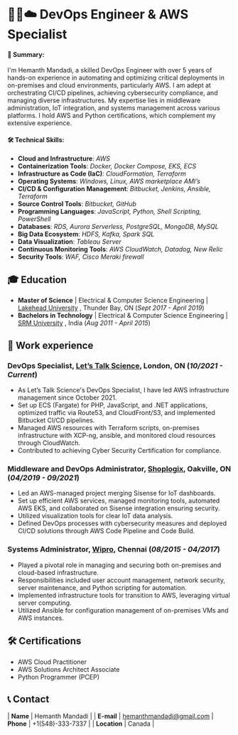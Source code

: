 #  👨‍💻☁️ DevOps Engineer & AWS Specialist

####  📝 Summary: 
I'm Hemanth Mandadi, a skilled DevOps Engineer with over 5 years of hands-on experience in automating and optimizing critical deployments in on-premises and cloud environments, particularly AWS. I am adept at orchestrating CI/CD pipelines, achieving cybersecurity compliance, and managing diverse infrastructures. My expertise lies in middleware administration, IoT integration, and systems management across various platforms. I hold AWS and Python certifications, which complement my extensive experience. 

#### 🛠️ Technical Skills:

- **Cloud and Infrastructure**: _AWS_
- **Containerization Tools**: _Docker, Docker Compose, EKS, ECS_
- **Infrastructure as Code (IaC)**: _CloudFormation, Terraform_ 
- **Operating Systems**: _Windows, Linux, AWS marketplace AMI’s_
- **CI/CD & Configuration Management**: _Bitbucket, Jenkins, Ansible, Terraform_
- **Source Control Tools**: _Bitbucket, GitHub_
- **Programming Languages**: _JavaScript, Python, Shell Scripting, PowerShell_
- **Databases**: _RDS, Aurora Serverless, PostgreSQL, MongoDB, MySQL_
- **Big Data Ecosystem**: _HDFS, Kafka, Spark SQL_
- **Data Visualization**: _Tableau Server_
- **Continuous Monitoring Tools**: _AWS CloudWatch, Datadog, New Relic_
- **Security Tools**: _WAF, Cisco Meraki firewall_
  
## 🎓 Education
- **Master of Science** | Electrical & Computer Science Engineering | <a href="https://www.lakeheadu.ca/" target="_blank">Lakehead University</a> , Thunder Bay, ON (_Sept 2017 - April 2019_)		  		
- **Bachelors in Technology** | Electrical & Computer Science Engineering | <a href="https://www.srmist.edu.in/" target="_blank">SRM University</a> , India (_Aug 2011 - April 2015_)


## 💼 Work experience 
### DevOps Specialist, <a href="https://letstalkscience.ca/" target="_blank">Let’s Talk Science</a>, London, ON (_10/2021 - Current_)
- As Let’s Talk Science's DevOps Specialist, I have led AWS infrastructure management since October 2021. 
- Set up ECS (Fargate) for PHP, JavaScript, and .NET applications, optimized traffic via Route53, and CloudFront/S3, and implemented Bitbucket CI/CD pipelines. 
- Managed AWS resources with Terraform scripts, on-premises infrastructure with XCP-ng, ansible, and monitored cloud resources through CloudWatch. 
- Contributed to achieving Cyber Security Certification for compliance.

### Middleware and DevOps Administrator, <a href="https://shoplogix.com/" target="_blank">Shoplogix</a>, Oakville, ON (_04/2019 - 09/2021_)
- Led an AWS-managed project merging Sisense for IoT dashboards. 
- Set up efficient AWS services, managed monitoring tools, automated AWS EKS, and collaborated on Sisense integration ensuring security. 
- Utilized visualization tools for clear IoT data analysis. 
- Defined DevOps processes with cybersecurity measures and deployed CI/CD solutions through AWS Code Pipeline and Code Build.

### Systems Administrator, <a href="https://www.wipro.com/" target="_blank">Wipro</a>, Chennai (_08/2015 - 04/2017_)
- Played a pivotal role in managing and securing both on-premises and cloud-based infrastructure. 
- Responsibilities included user account management, network security, server maintenance, and Python scripting for automation. 
- Implemented infrastructure tools for transition to AWS, leveraging virtual server computing. 
- Utilized Ansible for configuration management of on-premises VMs and AWS instances.

## 🛠️ Certifications
- AWS Cloud Practitioner
- AWS Solutions Architect Associate
- Python Programmer (PCEP)

## 📞 Contact
| **Name** | Hemanth Mandadi |
| **E-mail** | [hemanthmandadi@gmail.com](mailto:hemanthmandadi@gmail.com) 
| **Phone** | +1(548)-333-7337 |
| **Location** | Canada |
